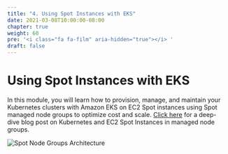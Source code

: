 ```yaml
---
title: "4. Using Spot Instances with EKS"
date: 2021-03-08T10:00:00-08:00
chapter: true
weight: 60
pre: '<i class="fa fa-film" aria-hidden="true"></i> '
draft: false
---
```


# Using Spot Instances with EKS

In this module, you will learn how to provision, manage, and maintain your Kubernetes clusters with Amazon EKS on EC2 Spot instances using Spot managed node groups to optimize cost and scale. [Click here](https://aws.amazon.com/blogs/containers/amazon-eks-now-supports-provisioning-and-managing-ec2-spot-instances-in-managed-node-groups/) for a deep-dive blog post on Kubernetes and EC2 Spot Instances in managed node groups.

![Spot Node Groups Architecture](/images/spotworkers/spot_nodegroup_arch.png)